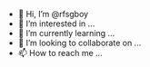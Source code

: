 - 👋 Hi, I’m @rfsgboy
- 👀 I’m interested in ...
- 🌱 I’m currently learning ...
- 💞️ I’m looking to collaborate on ...
- 📫 How to reach me ...

<!---
rfsgboy/rfsgboy is a ✨ special ✨ repository because its `README.md` (this file) appears on your GitHub profile.
You can click the Preview link to take a look at your changes.
--->
